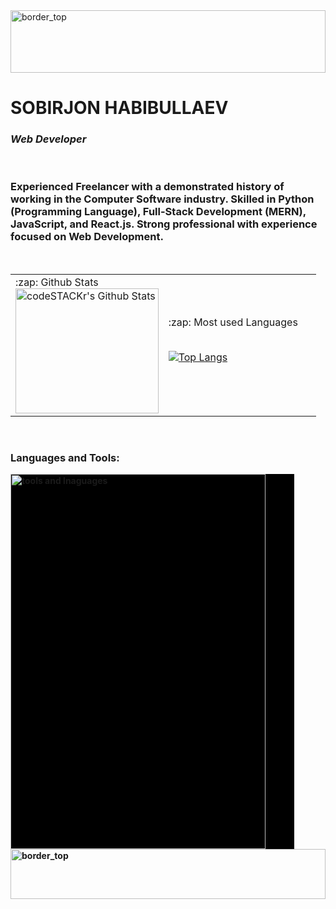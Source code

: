 <img align="center" alt="border_top" width="100%" height="100px" src="https://github.com/sobirjonhabibullaev/sobirjonhabibullaev/blob/main/img/Rectangle%201.png" />

<h1>SOBIRJON  HABIBULLAEV</h1>
<h3><i> Web Developer </i></h3>

<br/>

<h3 align="left"> Experienced Freelancer with a demonstrated history of working in the Computer Software industry. Skilled in Python (Programming Language), Full-Stack Development (MERN)<b/>, JavaScript, and React.js. Strong professional with experience focused on Web Development. </h3>

<br/>

<table>
  <td width="50%"> 
    <summary>:zap: Github Stats</summary>
    <img align="left" width="100%" height="200px" alt="codeSTACKr's Github Stats" src="https://readme-stats-beta.vercel.app/api?username=sobirjonhabibullaev&count_private=true&show_icons=true&hide_border=true&theme=cobalt" />
  </td>
<td width="50%">
  <summary>:zap: Most used Languages</summary>
  <br/>
  
  [![Top Langs](https://github-readme-stats.vercel.app/api/top-langs/?username=sobirjonhabibullaev&layout=compact&langs_count=15)](https://github.com/sobirjonhabibullaev/github-readme-stats)
</td>

</table>
<br/>




### Languages and Tools:

<img style="background: #000;" width="90%" height="600px" alt="tools and lnaguages" src="https://github.com/sobirjonhabibullaev/sobirjonhabibullaev/blob/main/img/Group%201.png" />







[instagram]: https://www.instagram.com/sobirjonhabibullev
[linkedin]:  https://www.linkedin.com/in/sobirjonhabibullev




<img align="center" alt="border_top" width="100%" height="80px" src="https://github.com/sobirjonhabibullaev/sobirjonhabibullaev/blob/main/img/Rectangle%202.png" />
